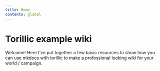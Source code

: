 ```yaml
---
title: Home
contents: global
---
```


# Torillic example wiki

Welcome! Here I've put together a few basic resources to show how you can use mkdocs with torillic to make a professional looking wiki for your world / campaign.